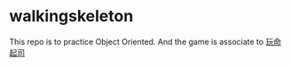 # walkingskeleton
This repo is to practice Object Oriented. And the game is associate to [玩命起司](https://qrtt1.medium.com/gaas-game-alles-kase-754b2160d027)